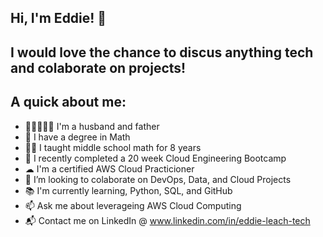 ## Hi, I'm Eddie! 👋 
## I would love the chance to discus anything tech and colaborate on projects!

## A quick about me:
- 👨‍👧‍👧👩‍👧 I'm a husband and father
- 🧮 I have a degree in Math
- 👨‍🏫 I taught middle school math for 8 years 
- 🥾 I recently completed a 20 week Cloud Engineering Bootcamp
- ☁ I'm a certified AWS Cloud Practicioner
- 🥾 I’m looking to colaborate on DevOps, Data, and Cloud Projects
- 📚 I'm currently learning, Python, SQL, and GitHub
- 📫 Ask me about leverageing AWS Cloud Computing
- 📬 Contact me on LinkedIn @ www.linkedin.com/in/eddie-leach-tech
